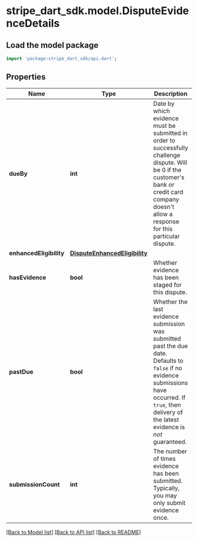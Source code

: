 # stripe_dart_sdk.model.DisputeEvidenceDetails

## Load the model package
```dart
import 'package:stripe_dart_sdk/api.dart';
```

## Properties
Name | Type | Description | Notes
------------ | ------------- | ------------- | -------------
**dueBy** | **int** | Date by which evidence must be submitted in order to successfully challenge dispute. Will be 0 if the customer's bank or credit card company doesn't allow a response for this particular dispute. | [optional] 
**enhancedEligibility** | [**DisputeEnhancedEligibility**](DisputeEnhancedEligibility.md) |  | 
**hasEvidence** | **bool** | Whether evidence has been staged for this dispute. | 
**pastDue** | **bool** | Whether the last evidence submission was submitted past the due date. Defaults to `false` if no evidence submissions have occurred. If `true`, then delivery of the latest evidence is *not* guaranteed. | 
**submissionCount** | **int** | The number of times evidence has been submitted. Typically, you may only submit evidence once. | 

[[Back to Model list]](../README.md#documentation-for-models) [[Back to API list]](../README.md#documentation-for-api-endpoints) [[Back to README]](../README.md)


